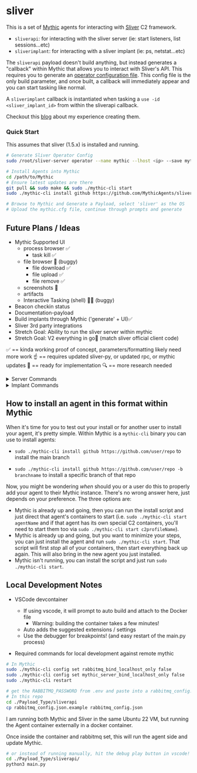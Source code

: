 # sliver

This is a set of [Mythic](https://docs.mythic-c2.net/) agents for interacting with [Sliver](https://sliver.sh/) C2 framework.

- `sliverapi`: for interacting with the sliver server (ie: start listeners, list sessions...etc)
- `sliverimplant`: for interacting with a sliver implant (ie: ps, netstat...etc)

The `sliverapi` payload doesn't build anything, but instead generates a "callback" within Mythic that allows you to interact with Sliver's API. This requires you to generate an [operator configuration file](https://sliver.sh/docs?name=Multi-player+Mode). This config file is the only build parameter, and once built, a callback will immediately appear and you can start tasking like normal.

A `sliverimplant` callback is instantiated when tasking a `use -id <sliver_implant_id>` from within the sliverapi callback.

Checkout this [blog](./blog/blog.md) about my experience creating them.

### Quick Start

This assumes that sliver (1.5.x) is installed and running.

```sh
# Generate Sliver Operator Config
sudo /root/sliver-server operator --name mythic --lhost <ip> --save mythic.cfg && sudo chown $USER:$USER mythic.cfg

# Install Agents into Mythic
cd /path/to/Mythic
# Ensure latest updates are there
git pull && sudo make && sudo ./mythic-cli start
sudo ./mythic-cli install github https://github.com/MythicAgents/sliver

# Browse to Mythic and Generate a Payload, select 'sliver' as the OS
# Upload the mythic.cfg file, continue through prompts and generate
```

## Future Plans / Ideas

- Mythic Supported UI
  - process browser ✅
    - task kill ✅
  - file browser 🐞 (buggy)
    - file download ✅
    - file upload ✅
    - file remove ✅
  - screenshots 🐞
  - artifacts
  - Interactive Tasking (shell) 🚧🐞 (buggy)
- Beacon checkin status
- Documentation-payload
- Build implants through Mythic ('generate' + UI)✅
- Sliver 3rd party integrations
- Stretch Goal: Ability to run the sliver server within mythic
- Stretch Goal: V2 everything in go💙 (match sliver official client code)

✅ == kinda working proof of concept, parameters/formatting likely need more work
☝️ == requires updated sliver-py, or updated rpc, or mythic updates
👷 == ready for implementation
🔍 == more research needed

<details>
  <summary>Server Commands</summary>

    - clear (not applicable)
    - exit🔍 (exit vs close vs background vs kill)
    - monitor🔍
    - wg-config🔍
    - wg-portfwd🔍
    - wg-socks🔍
    - aliases (waiting on Mythic alias support)
    - armory☝️ (waiting on Mythic alias support)
    - background (not applicable?)
    - beacons✅
    - builders☝️
    - canaries✅
    - cursed🔍
    - dns👷
    - generate✅
    - hosts✅
    - http✅
    - https✅
    - implants✅
    - jobs✅
    - licenses✅
    - loot👷
    - mtls✅
    - prelude-operator🔍 (not yet supported)
    - profiles✅
    - reaction🔍
    - regenerate👷
    - sessions✅
    - settings (not applicable)
    - stage-listener👷
    - update (not applicable)
    - use✅
    - version✅
    - websites👷
    - wg👷
    - operators✅

</details>

<details>
  <summary>Implant Commands</summary>

    - cat✅
    - cd✅
    - chmod☝️
    - chown☝️
    - chtimes☝️
    - close🔍 (what is this used for?)
    - download✅
    - execute✅
    - execute-shellcode👷
    - execute-assembly👷
    - extensions👷
    - getgid✅
    - getpid✅
    - getuid✅
    - ifconfig✅
    - info✅
    - interactive✅ (beacon only)
    - kill✅
    - ls✅
    - memfiles☝️
    - mkdir✅
    - msf👷
    - msf-inject👷
    - mv✅
    - netstat✅
    - ping✅ (session only)
    - pivots👷 (session only)
    - portfwd👷
    - procdump👷
    - ps✅
    - pwd✅
    - reconfig✅ (beacon only)
    - rename (not applicable?)
    - rm✅
    - rportfwd👷
    - screenshot✅
    - shell✅ (session only)
    - shikata-ga-nai🔍 (do we need this?)
    - sideload👷
    - socks5👷
    - ssh👷
    - tasks✅ (beacon only)
    - terminate✅
    - upload✅
    - whoami✅

</details>

## How to install an agent in this format within Mythic

When it's time for you to test out your install or for another user to install your agent, it's pretty simple. Within Mythic is a `mythic-cli` binary you can use to install agents:

- `sudo ./mythic-cli install github https://github.com/user/repo` to install the main branch
* `sudo ./mythic-cli install github https://github.com/user/repo -b branchname` to install a specific branch of that repo

Now, you might be wondering _when_ should you or a user do this to properly add your agent to their Mythic instance. There's no wrong answer here, just depends on your preference. The three options are:

* Mythic is already up and going, then you can run the install script and just direct that agent's containers to start (i.e. `sudo ./mythic-cli start agentName` and if that agent has its own special C2 containers, you'll need to start them too via `sudo ./mythic-cli start c2profileName`).
* Mythic is already up and going, but you want to minimize your steps, you can just install the agent and run `sudo ./mythic-cli start`. That script will first _stop_ all of your containers, then start everything back up again. This will also bring in the new agent you just installed.
* Mythic isn't running, you can install the script and just run `sudo ./mythic-cli start`. 

## Local Development Notes

- VSCode devcontainer
  - If using vscode, it will prompt to auto build and attach to the Docker file
    - Warning: building the container takes a few minutes!
  - Auto adds the suggested extensions / settings
  - Use the debugger for breakpoints! (and easy restart of the main.py process)

- Required commands for local development against remote mythic

```bash
# In Mythic
sudo ./mythic-cli config set rabbitmq_bind_localhost_only false
sudo ./mythic-cli config set mythic_server_bind_localhost_only false
sudo ./mythic-cli restart

# get the RABBITMQ_PASSWORD from .env and paste into a rabbitmq_config.json
# In this repo
cd ./Payload_Type/sliverapi
cp rabbitmq_config.json.example rabbitmq_config.json
```

I am running both Mythic and Sliver in the same Ubuntu 22 VM, but running the Agent container externally in a docker container.

Once inside the container and rabbitmq set, this will run the agent side and update Mythic.

```bash
# or instead of running manually, hit the debug play button in vscode!
cd ./Payload_Type/sliverapi/
python3 main.py
```
